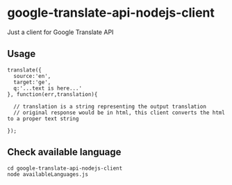 # google-translate-api-nodejs-client
Just a client for Google Translate API


## Usage

```
translate({
  source:'en',
  target:'ge',
  q:'...text is here...'
}, function(err,translation){
  
  // translation is a string representing the output translation
  // original response would be in html, this client converts the html to a proper text string	

});
```

## Check available language

```
cd google-translate-api-nodejs-client
node availableLanguages.js
```
